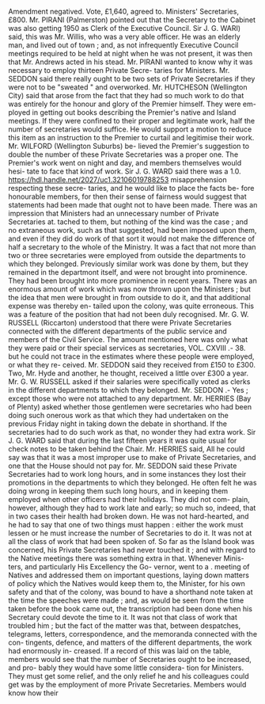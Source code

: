 Amendment negatived. Vote, £1,640, agreed to. Ministers' Secretaries, £800. Mr. PIRANI (Palmerston) pointed out that the Secretary to the Cabinet was also getting 1950 as Clerk of the Executive Council. Sir J. G. WARI) said, this was Mr. Willis, who was a very able officer. He was an elderly man, and lived out of town ; and, as not infrequently Executive Council meetings required to be held at night when he was not present, it was then that Mr. Andrews acted in his stead. Mr. PIRANI wanted to know why it was necessary to employ thirteen Private Secre- taries for Ministers. Mr. SEDDON said there really ought to be two sets of Private Secretaries if they were not to be "sweated " and overworked. Mr. HUTCHESON (Wellington City) said that arose from the fact that they had so much work to do that was entirely for the honour and glory of the Premier himself. They were em- ployed in getting out books describing the Premier's native and Island meetings. If they were confined to their proper and legitimate work, half the number of secretaries would suffice. He would support a motion to reduce this item as an instruction to the Premier to curtail and legitimise their work. Mr. WILFORD (Wellington Suburbs) be- lieved the Premier's suggestion to double the number of these Private Secretaries was a proper one. The Premier's work went on night and day, and members themselves would hesi- tate to face that kind of work. Sir J. G. WARD said there was a 1.0. https://hdl.handle.net/2027/uc1.32106019788253 misapprehension respecting these secre- taries, and he would like to place the facts be- fore honourable members, for then their sense of fairness would suggest that statements had been made that ought not to have been made. There was an impression that Ministers had an unnecessary number of Private Secretaries at. tached to them, but nothing of the kind was the case ; and no extraneous work, such as that suggested, had been imposed upon them, and even if they did do work of that sort it would not make the difference of half a secretary to the whole of the Ministry. It was a fact that not more than two or three secretaries were employed from outside the departments to which they belonged. Previously similar work was done by them, but they remained in the departmont itself, and were not brought into prominence. They had been brought into more prominence in recent years. There was an enormous amount of work which was now thrown upon the Ministers ; but the idea that men were brought in from outside to do it, and that additional expense was thereby en- tailed upon the colony, was quite erroneous. This was a feature of the position that had not been duly recognised. Mr. G. W. RUSSELL (Riccarton) understood that there were Private Secretaries connected with the different departments of the public service and members of the Civil Service. The amount mentioned here was only what they were paid or their special services as secretaries, VOL. CXVIII .- 38. but he could not trace in the estimates where these people were employed, or what they re- ceived. Mr. SEDDON said they received from £150 to £300. Two, Mr. Hyde and another, he thought, received a little over £300 a year. Mr. G. W. RUSSELL asked if their salaries were specifically voted as clerks in the different departments to which they belonged. Mr. SEDDON .- Yes ; except those who were not attached to any department. Mr. HERRIES (Bay of Plenty) asked whether those gentlemen were secretaries who had been doing such onerous work as that which they had undertaken on the previous Friday night in taking down the debate in shorthand. If the secretaries had to do such work as that, no wonder they had extra work. Sir J. G. WARD said that during the last fifteen years it was quite usual for check notes to be taken behind the Chair. Mr. HERRIES said, All he could say was that it was a most improper use to make of Private Secretaries, and one that the House should not pay for. Mr. SEDDON said these Private Secretaries had to work long hours, and in some instances they lost their promotions in the departments to which they belonged. He often felt he was doing wrong in keeping them such long hours, and in keeping them employed when other officers had their holidays. They did not com- plain, however, although they had to work late and early; so much so, indeed, that in two cases their health had broken down. He was not hard-hearted, and he had to say that one of two things must happen : either the work must lessen or he must increase the number of Secretaries to do it. It was not at all the class of work that had been spoken of. So far as the Island book was concerned, his Private Secretaries had never touched it ; and with regard to the Native meetings there was something extra in that. Whenever Minis- ters, and particularly His Excellency the Go- vernor, went to a . meeting of Natives and addressed them on important questions, laying down matters of policy which the Natives would keep them to, the Minister, for his own safety and that of the colony, was bound to have a shorthand note taken at the time the speeches were made ; and, as would be seen from the time taken before the book came out, the transcription had been done when his Secretary could devote the time to it. It was not that class of work that troubled him ; but the fact of the matter was that, between despatches, telegrams, letters, correspondence, and the memoranda connected with the con- tingents, defence, and matters of the different departments, the work had enormously in- creased. If a record of this was laid on the table, members would see that the number of Secretaries ought to be increased, and pro- bably they would have some little considera- tion for Ministers. They must get some relief, and the only relief he and his colleagues could get was by the employment of more Private Secretaries. Members would know how their 
